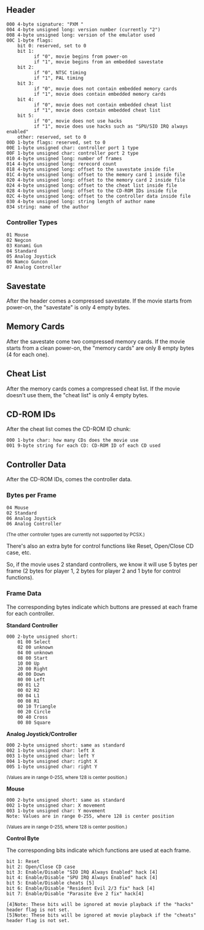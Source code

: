 ## Header ##
```
000 4-byte signature: "PXM "
004 4-byte unsigned long: version number (currently "2")
008 4-byte unsigned long: version of the emulator used
00C 1-byte flags:
    bit 0: reserved, set to 0
    bit 1:
          if "0", movie begins from power-on
          if "1", movie begins from an embedded savestate
    bit 2:
          if "0", NTSC timing
          if "1", PAL timing
    bit 3:
          if "0", movie does not contain embedded memory cards
          if "1", movie does contain embedded memory cards
    bit 4:
          if "0", movie does not contain embedded cheat list
          if "1", movie does contain embedded cheat list
    bit 5:
          if "0", movie does not use hacks
          if "1", movie does use hacks such as "SPU/SIO IRQ always enabled"
    other: reserved, set to 0
00D 1-byte flags: reserved, set to 0
00E 1-byte unsigned char: controller port 1 type
00F 1-byte unsigned char: controller port 2 type
010 4-byte unsigned long: number of frames
014 4-byte unsigned long: rerecord count
018 4-byte unsigned long: offset to the savestate inside file
01C 4-byte unsigned long: offset to the memory card 1 inside file
020 4-byte unsigned long: offset to the memory card 2 inside file
024 4-byte unsigned long: offset to the cheat list inside file
028 4-byte unsigned long: offset to the CD-ROM IDs inside file
02C 4-byte unsigned long: offset to the controller data inside file
030 4-byte unsigned long: string length of author name
034 string: name of the author
```

### Controller Types ###
```
01 Mouse
02 Negcon
03 Konami Gun
04 Standard
05 Analog Joystick
06 Namco Guncon
07 Analog Controller
```

## Savestate ##
After the header comes a compressed savestate. If the movie starts from power-on, the "savestate" is only 4 empty bytes.

## Memory Cards ##
After the savestate come two compressed memory cards. If the movie starts from a clean power-on, the "memory cards" are only 8 empty bytes (4 for each one).

## Cheat List ##
After the memory cards comes a compressed cheat list. If the movie doesn't use them, the "cheat list" is only 4 empty bytes.

## CD-ROM IDs ##
After the cheat list comes the CD-ROM ID chunk:
```
000 1-byte char: how many CDs does the movie use
001 9-byte string for each CD: CD-ROM ID of each CD used
```

## Controller Data ##
After the CD-ROM IDs, comes the controller data.

### Bytes per Frame ###
```
04 Mouse
02 Standard
06 Analog Joystick
06 Analog Controller
```
<sup>(The other controller types are currently not supported by PCSX.)</sup>

There's also an extra byte for control functions like Reset, Open/Close CD case, etc.

So, if the movie uses 2 standard controllers, we know it will use 5 bytes per frame (2 bytes for player 1, 2 bytes for player 2 and 1 byte for control functions).

### Frame Data ###
The corresponding bytes indicate which buttons are pressed at each frame for each controller.

**Standard Controller**
```
000 2-byte unsigned short:
    01 00 Select
    02 00 unknown
    04 00 unknown
    08 00 Start
    10 00 Up
    20 00 Right
    40 00 Down
    80 00 Left
    00 01 L2
    00 02 R2
    00 04 L1
    00 08 R1
    00 10 Triangle
    00 20 Circle
    00 40 Cross
    00 80 Square
```

**Analog Joystick/Controller**
```
000 2-byte unsigned short: same as standard
002 1-byte unsigned char: left X
003 1-byte unsigned char: left Y
004 1-byte unsigned char: right X
005 1-byte unsigned char: right Y
```
<sup>(Values are in range 0-255, where 128 is center position.)</sup>

**Mouse**
```
000 2-byte unsigned short: same as standard
002 1-byte unsigned char: X movement
003 1-byte unsigned char: Y movement
Note: Values are in range 0-255, where 128 is center position
```
<sup>(Values are in range 0-255, where 128 is center position.)</sup>

**Control Byte**

The corresponding bits indicate which functions are used at each frame.
```
bit 1: Reset
bit 2: Open/Close CD case
bit 3: Enable/Disable "SIO IRQ Always Enabled" hack [4]
bit 4: Enable/Disable "SPU IRQ Always Enabled" hack [4]
bit 5: Enable/Disable cheats [5]
bit 6: Enable/Disable "Resident Evil 2/3 fix" hack [4]
bit 7: Enable/Disable "Parasite Eve 2 fix" hack[4]

[4]Note: These bits will be ignored at movie playback if the "hacks" header flag is not set.
[5]Note: These bits will be ignored at movie playback if the "cheats" header flag is not set.
```